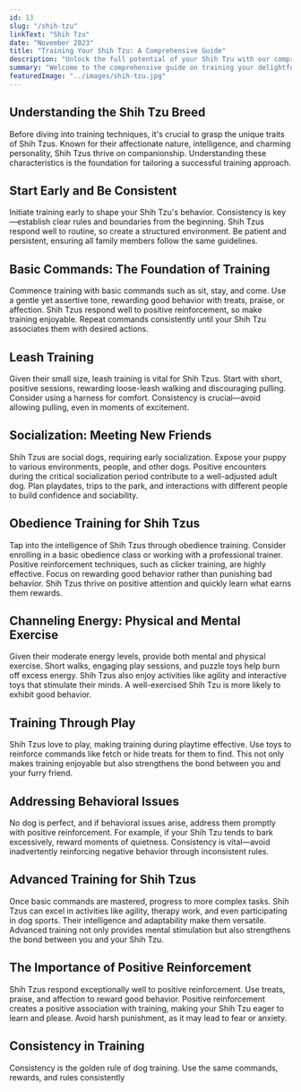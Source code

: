 ```yaml
---
id: 13
slug: "/shih-tzu"
linkText: "Shih Tzu"
date: "November 2023"
title: "Training Your Shih Tzu: A Comprehensive Guide"
description: "Unlock the full potential of your Shih Tzu with our comprehensive training guide. Master obedience, leash training, and build a strong bond. Start training now!"
summary: "Welcome to the comprehensive guide on training your delightful Shih Tzu! Uncover effective methods and practical tips for a well-mannered and joyful companion. Let's delve into understanding, consistency, and the power of positive reinforcement."
featuredImage: "../images/shih-tzu.jpg"
---
```


## Understanding the Shih Tzu Breed

Before diving into training techniques, it's crucial to grasp the unique traits of Shih Tzus. Known for their affectionate nature, intelligence, and charming personality, Shih Tzus thrive on companionship. Understanding these characteristics is the foundation for tailoring a successful training approach.

## Start Early and Be Consistent

Initiate training early to shape your Shih Tzu's behavior. Consistency is key—establish clear rules and boundaries from the beginning. Shih Tzus respond well to routine, so create a structured environment. Be patient and persistent, ensuring all family members follow the same guidelines.

## Basic Commands: The Foundation of Training

Commence training with basic commands such as sit, stay, and come. Use a gentle yet assertive tone, rewarding good behavior with treats, praise, or affection. Shih Tzus respond well to positive reinforcement, so make training enjoyable. Repeat commands consistently until your Shih Tzu associates them with desired actions.

## Leash Training

Given their small size, leash training is vital for Shih Tzus. Start with short, positive sessions, rewarding loose-leash walking and discouraging pulling. Consider using a harness for comfort. Consistency is crucial—avoid allowing pulling, even in moments of excitement.

## Socialization: Meeting New Friends

Shih Tzus are social dogs, requiring early socialization. Expose your puppy to various environments, people, and other dogs. Positive encounters during the critical socialization period contribute to a well-adjusted adult dog. Plan playdates, trips to the park, and interactions with different people to build confidence and sociability.

## Obedience Training for Shih Tzus

Tap into the intelligence of Shih Tzus through obedience training. Consider enrolling in a basic obedience class or working with a professional trainer. Positive reinforcement techniques, such as clicker training, are highly effective. Focus on rewarding good behavior rather than punishing bad behavior. Shih Tzus thrive on positive attention and quickly learn what earns them rewards.

## Channeling Energy: Physical and Mental Exercise

Given their moderate energy levels, provide both mental and physical exercise. Short walks, engaging play sessions, and puzzle toys help burn off excess energy. Shih Tzus also enjoy activities like agility and interactive toys that stimulate their minds. A well-exercised Shih Tzu is more likely to exhibit good behavior.

## Training Through Play

Shih Tzus love to play, making training during playtime effective. Use toys to reinforce commands like fetch or hide treats for them to find. This not only makes training enjoyable but also strengthens the bond between you and your furry friend.

## Addressing Behavioral Issues

No dog is perfect, and if behavioral issues arise, address them promptly with positive reinforcement. For example, if your Shih Tzu tends to bark excessively, reward moments of quietness. Consistency is vital—avoid inadvertently reinforcing negative behavior through inconsistent rules.

## Advanced Training for Shih Tzus

Once basic commands are mastered, progress to more complex tasks. Shih Tzus can excel in activities like agility, therapy work, and even participating in dog sports. Their intelligence and adaptability make them versatile. Advanced training not only provides mental stimulation but also strengthens the bond between you and your Shih Tzu.

## The Importance of Positive Reinforcement

Shih Tzus respond exceptionally well to positive reinforcement. Use treats, praise, and affection to reward good behavior. Positive reinforcement creates a positive association with training, making your Shih Tzu eager to learn and please. Avoid harsh punishment, as it may lead to fear or anxiety.

## Consistency in Training

Consistency is the golden rule of dog training. Use the same commands, rewards, and rules consistently
